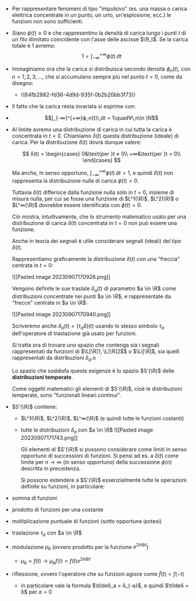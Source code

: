 - Per rappresentare fenomeni di tipo "impulsivo" (es. una massa o carica elettrica concentrate in un punto, un urto, un'esplosione, ecc.) le funzioni non sono sufficienti.
- Siano $ϕ(t) \ge 0$ e che rappresentino la densità di carica lungo i punti $t$ di un filo illimitato coincidente con l'asse delle ascisse $\R_t$.
  Se la carica totale è 1 avremo:
  $$1 = \int_{-∞}^{+∞}ϕ(t)\,dt$$
- Immaginiamo ora che la carica si distribuisca secondo densità $ϕ_n(t)$, con $n = 1,2,3,…$, che si accumulano sempre più nel punto $t = 0$, come da disegno:
	- ((64fb2882-fd36-4d9d-935f-0b2b20bb3f73))
- Il fatto che la carica resta invariata si esprime con:
- $$∫_{-∞}^{+∞}ϕ_n(t)\,dt = 1\quad∀\,n\in \N$$
- Al limite avremo una distribuzione di carica in cui tutta la carica è concentrata in $t = 0$. Chiamiamo $δ(t)$ questa distribuzione (ideale) di carica. Per la distribuzione $δ(t)$ dovrà dunque valere:
  
  $$
  δ(t) = \begin{cases}
  0&\text{per }t ≠ 0\\
  +∞&\text{per }t = 0\\
  \end{cases}
  $$
  
  Ma anche, in senso opportuno, $\int_{-∞}^{+∞}ϕ(t)\,dt = 1$, e quindi $δ(t)$ non rappresenta la distribuzione nulla di carica $ϕ(t) = 0$.
  
  Tuttavia $δ(t)$ differisce dalla funzione nulla solo in $t=0$, insieme di misura nulla, per cui se fosse una funzione di $L^1(\R)$,  $L^2(\R)$ o $L^∞(\R)$ dovrebbe essere identificata con $ϕ(t) = 0$.
  
  Ciò mostra, intuitivamente, che lo strumento matematico usato per una distribuzione di carica $δ(t)$ concentrata in $t=0$ non può essere una funzione.
  
  Anche in teoria dei segnali è utile considerare segnali (ideali) del tipo $δ(t)$.
  
  Rappresentiamo graficamente la distribuzione $δ(t)$ con una "freccia" centrata in $t=0$:
  
  ![[Pasted image 20230907170926.png]]
  
  Vengono definite le sue traslate $δ_a(t)$ di parametro $a \in \R$ come distribuzioni concentrate nei punti $a \in \R$, e rappresentate da "frecce" centrate in $a \in \R$:
  
  ![[Pasted image 20230907170940.png]]
  
  Scriveremo anche $δ_a(t) = (τ_aδ)(t)$ usando lo stesso simbolo $τ_a$ dell'operatore di traslazione già usato per funzioni.
  
  Si tratta ora di trovare uno spazio che contenga sia i segnali rappresentati da funzioni di $\L[\R]1, \L[\R]2$$ o $\Li[\R]$, sia quelli rappresentati da distribuzioni $δ_a$.o
  
  Lo spazio che soddisfa queste esigenze è lo spazio $S'(\R)$ delle **distribuzioni temperate**.
  
  Come oggetti matematici gli elementi di $S'(\R)$, cioè le distribuzioni temperate, sono "funzionali lineari continui".
- $S'(\R)$ contiene:
	- $L^1(\R)$, $L^2(\R)$, $L^∞(\R)$ (e quindi tutte le funzioni costanti)
	- tutte le distribuzioni $δ_a$ con $a \in \R$
	  ![[Pasted image 20230907171743.png]]
	  
	  Gli elementi di $S'(\R)$ si possono considerare come limiti in senso opportuno di successioni di funzioni.
	  Si pensi ad es. a $δ(t)$ come limite per $n \rightarrow ∞$ (in senso opportuno) della successione $ϕ(n)$ descritta in precedenza.
	  
	  Si possono estendere a $S'(\R)$ essenzialmente tutte le operazioni definite su funzioni, in particolare:
- somma di funzioni
- prodotto di funzioni per una costante
- moltiplicazione puntuale di funzioni (sotto opportune ipotesi)
- traslazione $τ_a$ con $a \in \R$
- modulazione $\mu_b$ (ovvero prodotto per la funzione $e^{2πibt}$)
	- $\mu_b = f(t) \rightarrow \mu_bf(t) = f(t) e^{2πibt}$
- riflessione, ovvero l'operatore che su funzioni agisce come $\tilde{f}(t) = f(-t)$
	- in particolare vale la formula $\tildeδ_a = δ_{-a}$, e quindi $\tildeδ = δ$ per $a = 0$